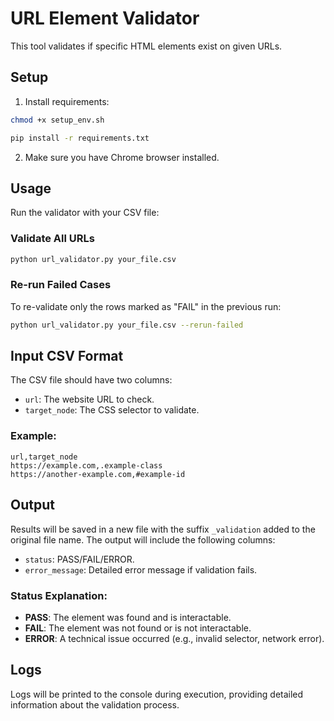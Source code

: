 # URL Element Validator

This tool validates if specific HTML elements exist on given URLs.

## Setup

1. Install requirements:

```bash
chmod +x setup_env.sh  

pip install -r requirements.txt
```

2. Make sure you have Chrome browser installed.

## Usage

Run the validator with your CSV file:

### Validate All URLs
```bash
python url_validator.py your_file.csv
```

### Re-run Failed Cases
To re-validate only the rows marked as "FAIL" in the previous run:
```bash
python url_validator.py your_file.csv --rerun-failed
```

## Input CSV Format

The CSV file should have two columns:

- `url`: The website URL to check.
- `target_node`: The CSS selector to validate.

### Example:
```csv
url,target_node
https://example.com,.example-class
https://another-example.com,#example-id
```

## Output

Results will be saved in a new file with the suffix `_validation` added to the original file name. The output will include the following columns:

- `status`: PASS/FAIL/ERROR.
- `error_message`: Detailed error message if validation fails.

### Status Explanation:
- **PASS**: The element was found and is interactable.
- **FAIL**: The element was not found or is not interactable.
- **ERROR**: A technical issue occurred (e.g., invalid selector, network error).

## Logs

Logs will be printed to the console during execution, providing detailed information about the validation process.